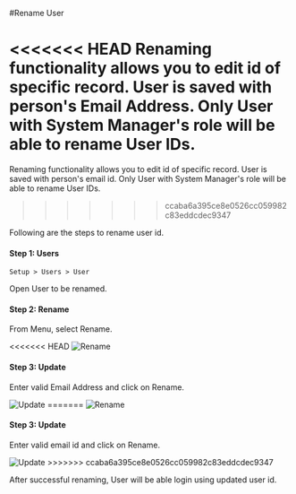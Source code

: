 #Rename User

<<<<<<< HEAD
Renaming functionality allows you to edit id of specific record. User is saved with person's Email Address. Only User with System Manager's role will be able to rename User IDs.
=======
Renaming functionality allows you to edit id of specific record. User is saved with person's email id. Only User with System Manager's role will be able to rename User IDs.
>>>>>>> ccaba6a395ce8e0526cc059982c83eddcdec9347

Following are the steps to rename user id.

#### Step 1: Users

`Setup > Users > User`

Open User to be renamed.

#### Step 2: Rename

From Menu, select Rename.

<<<<<<< HEAD
<img alt="Rename" class="screenshot" src="/docs/assets/img/articles/rename-user-1.png">

#### Step 3: Update

Enter valid Email Address and click on Rename.

<img alt="Update" class="screenshot" src="/docs/assets/img/articles/rename-user-2.png"> 
=======
<img alt="Rename" class="screenshot" src="{{docs_base_url}}/assets/img/articles/rename-user-1.png">

#### Step 3: Update

Enter valid email id and click on Rename.

<img alt="Update" class="screenshot" src="{{docs_base_url}}/assets/img/articles/rename-user-2.png"> 
>>>>>>> ccaba6a395ce8e0526cc059982c83eddcdec9347

After successful renaming, User will be able login using updated user id.

<!-- markdown -->